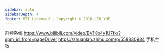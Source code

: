 ```yaml
---
sidebar: auto
sidebarDepth: 4
footer: MIT Licensed | Copyright © 2018-LIU YUE
---
```


群控系统
https://www.bilibili.com/video/BV1Kb4y1U7fk/?spm_id_from=pageDriver
https://zhuanlan.zhihu.com/p/558830984
手机主板